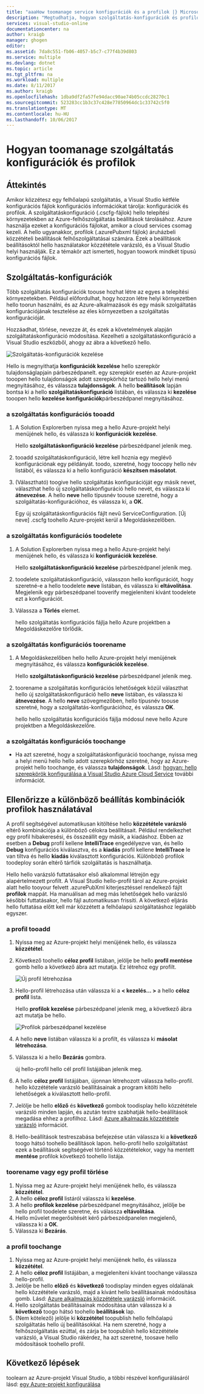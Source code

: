 ```yaml
---
title: "aaaHow toomanage service konfigurációk és a profilok |} Microsoft Docs"
description: "Megtudhatja, hogyan szolgáltatás-konfigurációk és profilok konfigurációs fájlokat toowork |} amely hello telepítési környezetekben a beállítások tárolásához, és a közzétételi beállítások felhőszolgáltatásai számára."
services: visual-studio-online
documentationcenter: na
author: kraigb
manager: ghogen
editor: 
ms.assetid: 7da8c551-fb06-4057-b5c7-c77f4b39d803
ms.service: multiple
ms.devlang: dotnet
ms.topic: article
ms.tgt_pltfrm: na
ms.workload: multiple
ms.date: 8/11/2017
ms.author: kraigb
ms.openlocfilehash: 1dba9df2fa57fe94dacc90ae74b05ccdc28270c1
ms.sourcegitcommit: 523283cc1b3c37c428e77850964dc1c33742c5f0
ms.translationtype: MT
ms.contentlocale: hu-HU
ms.lasthandoff: 10/06/2017
---
```

# <a name="how-toomanage-service-configurations-and-profiles"></a>Hogyan toomanage szolgáltatás konfigurációk és profilok
## <a name="overview"></a>Áttekintés
Amikor közzétesz egy felhőalapú szolgáltatás, a Visual Studio kétféle konfigurációs fájlok konfigurációs információkat tárolja: konfigurációk és profilok. A szolgáltatáskonfiguráció (.cscfg-fájlok) hello telepítési környezetekben az Azure-felhőszolgáltatás beállítások tárolásához. Azure használja ezeket a konfigurációs fájlokat, amikor a cloud services csomag kezeli. A hello ugyanakkor, profilok (.azurePubxml fájlok) áruházbeli közzétételi beállítások felhőszolgáltatásai számára. Ezek a beállítások beállításoktól hello használatakor közzététele varázsló, és a Visual Studio helyi használják. Ez a témakör azt ismerteti, hogyan toowork mindkét típusú konfigurációs fájlok.

## <a name="service-configurations"></a>Szolgáltatás-konfigurációk
Több szolgáltatás konfigurációk toouse hozhat létre az egyes a telepítési környezetekben. Például előfordulhat, hogy hozzon létre helyi környezetben hello toorun használni, és az Azure-alkalmazások és egy másik szolgáltatás konfigurációjának tesztelése az éles környezetben a szolgáltatás konfigurációját.

Hozzáadhat, törlése, nevezze át, és ezek a követelmények alapján szolgáltatáskonfiguráció módosítása. Kezelheti a szolgáltatáskonfiguráció a Visual Studio eszközből, ahogy az ábra a következő hello.

![Szolgáltatás-konfigurációk kezelése](./media/vs-azure-tools-service-configurations-and-profiles-how-to-manage/manage-service-config.png)

Hello is megnyithatja **konfigurációk kezelése** hello szerepkör tulajdonságlapjain párbeszédpanelt. egy szerepkör esetén az Azure-projekt tooopen hello tulajdonságok adott szerepkörhöz tartozó hello helyi menü megnyitásához, és válassza **tulajdonságok**. A hello **beállítások** lapján bontsa ki a hello **szolgáltatáskonfiguráció** listában, és válassza ki **kezelése** tooopen hello **kezelése konfigurációk**párbeszédpanel megnyitásához.

### <a name="tooadd-a-service-configuration"></a>a szolgáltatás konfigurációs tooadd
1. A Solution Explorerben nyissa meg a hello Azure-projekt helyi menüjének hello, és válassza ki **konfigurációk kezelése**.
   
    Hello **szolgáltatáskonfiguráció kezelése** párbeszédpanel jelenik meg.
2. tooadd szolgáltatáskonfiguráció, létre kell hoznia egy meglévő konfigurációnak egy példányát. toodo, szeretné, hogy toocopy hello név listából, és válassza ki a hello konfiguráció **készítsen másolatot**.
3. (Választható) toogive hello szolgáltatás konfigurációját egy másik nevet, választhat hello új szolgáltatáskonfiguráció hello nevét, és válassza ki **átnevezése**. A hello **neve** hello típusnév toouse szeretné, hogy a szolgáltatás-konfigurációhoz, és válassza ki, a **OK**.
   
    Egy új szolgáltatáskonfigurációs fájlt nevű ServiceConfiguration. [Új neve] .cscfg toohello Azure-projekt kerül a Megoldáskezelőben.

### <a name="toodelete-a-service-configuration"></a>a szolgáltatás konfigurációs toodelete
1. A Solution Explorerben nyissa meg a hello Azure-projekt helyi menüjének hello, és válassza ki **konfigurációk kezelése**.
   
    Hello **szolgáltatáskonfiguráció kezelése** párbeszédpanel jelenik meg.
2. toodelete szolgáltatáskonfiguráció, válasszon hello konfigurációt, hogy szeretné-e a hello toodelete **neve** listában, és válassza ki **eltávolítása**. Megjelenik egy párbeszédpanel tooverify megjeleníteni kívánt toodelete ezt a konfigurációt.
3. Válassza a **Törlés** elemet.
   
     hello szolgáltatás konfigurációs fájlja hello Azure projektben a Megoldáskezelőre törlődik.

### <a name="toorename-a-service-configuration"></a>a szolgáltatás konfigurációs toorename
1. A Megoldáskezelőben hello hello Azure-projekt helyi menüjének megnyitásához, és válassza **konfigurációk kezelése**.
   
    Hello **szolgáltatáskonfiguráció kezelése** párbeszédpanel jelenik meg.
2. toorename a szolgáltatás konfigurációs lehetőségek közül választhat hello új szolgáltatáskonfiguráció hello **neve** listában, és válassza ki **átnevezése**. A hello **neve** szövegmezőben, hello típusnév toouse szeretné, hogy a szolgáltatás-konfigurációhoz, és válassza **OK**.
   
    hello hello szolgáltatás konfigurációs fájlja módosul neve hello Azure projektben a Megoldáskezelőre.

### <a name="toochange-a-service-configuration"></a>a szolgáltatás konfigurációs toochange
* Ha azt szeretné, hogy a szolgáltatáskonfiguráció toochange, nyissa meg a helyi menü hello hello adott szerepkörhöz szeretné, hogy az Azure-projekt hello toochange, és válassza **tulajdonságok**. Lásd: [hogyan: hello szerepkörök konfigurálása a Visual Studio Azure Cloud Service](https://docs.microsoft.com/azure/vs-azure-tools-configure-roles-for-cloud-service) további információt.

## <a name="make-different-setting-combinations-by-using-profiles"></a>Ellenőrizze a különböző beállítás kombinációk profilok használatával
A profil segítségével automatikusan kitöltése hello **közzététele varázsló** eltérő kombinációja a különböző célokra beállításait. Például rendelkezhet egy profil hibakeresési, és összeállít egy másik, a kiadáshoz. Ebben az esetben a **Debug** profil kellene **IntelliTrace** engedélyezve van, és hello **Debug** konfigurációs kiválasztva, és a **kiadás** profil kellene **IntelliTrace** le van tiltva és hello **kiadás** kiválasztott konfigurációs. Különböző profilok toodeploy során eltérő tárfiók szolgáltatás is használhatja.

Hello hello varázsló futtatásakor első alkalommal létrejön egy alapértelmezett profilt. A Visual Studio hello-profil tárol az Azure-projekt alatt hello tooyour felvett .azurePubXml kiterjesztéssel rendelkező fájlt **profilok** mappát. Ha manuálisan ad meg más lehetőségek hello varázsló későbbi futtatásakor, hello fájl automatikusan frissíti. A következő eljárás hello futtatása előtt kell már közzétett a felhőalapú szolgáltatáshoz legalább egyszer.

### <a name="tooadd-a-profile"></a>a profil tooadd
1. Nyissa meg az Azure-projekt helyi menüjének hello, és válassza **közzététel**.
2. Következő toohello **céloz profil** listában, jelölje be hello **profil mentése** gomb hello a következő ábra azt mutatja. Ez létrehoz egy profilt.
   
    ![Új profil létrehozása](./media/vs-azure-tools-service-configurations-and-profiles-how-to-manage/create-new-profile.png)
3. Hello-profil létrehozása után válassza ki a **< kezelés... >** a hello **céloz profil** lista.
   
    Hello **profilok kezelése** párbeszédpanel jelenik meg, a következő ábra azt mutatja be hello.
   
    ![Profilok párbeszédpanel kezelése](./media/vs-azure-tools-service-configurations-and-profiles-how-to-manage/manage-profiles.png)
4. A hello **neve** listában válassza ki a profilt, és válassza ki **másolat létrehozása**.
5. Válassza ki a hello **Bezárás** gombra.
   
    új hello-profil hello cél profil listájában jelenik meg.
6. A hello **céloz profil** listájában, újonnan létrehozott válassza hello-profil. hello közzététele varázsló beállításainak a program kitölti hello lehetőségek a kiválasztott hello-profil.
7. Jelölje be hello **előző** és **következő** gombok toodisplay hello közzététele varázsló minden lapján, és azután testre szabhatják hello-beállítások megadása ehhez a profilhoz. Lásd: [Azure alkalmazás közzététele varázsló](http://go.microsoft.com/fwlink/p/?LinkID=623085) információt.
8. Hello-beállítások testreszabása befejezése után válassza ki a **következő** toogo hátsó toohello beállítások lapon. hello-profil hello szolgáltatást ezek a beállítások segítségével történő közzétételekor, vagy ha mentett **mentése** profilok következő toohello listája.

### <a name="toorename-or-delete-a-profile"></a>toorename vagy egy profil törlése
1. Nyissa meg az Azure-projekt helyi menüjének hello, és válassza **közzététel**.
2. A hello **céloz profil** listáról válassza ki **kezelése**.
3. A hello **profilok kezelése** párbeszédpanel megnyitásához, jelölje be hello profil toodelete szeretne, és válassza **eltávolítása**.
4. Hello művelet megerősítését kérő párbeszédpanelen megjelenő, válassza ki a **OK**.
5. Válassza ki **Bezárás**.

### <a name="toochange-a-profile"></a>a profil toochange
1. Nyissa meg az Azure-projekt helyi menüjének hello, és válassza **közzététel**.
2. A hello **céloz profil** listájában, a megjeleníteni kívánt toochange válassza hello-profil.
3. Jelölje be hello **előző** és **következő** toodisplay minden egyes oldalának hello közzététele varázsló, majd a kívánt hello beállításainak módosítása gomb. Lásd: [Azure alkalmazás közzététele varázsló](http://go.microsoft.com/fwlink/p/?LinkID=623085) információt.
4. Hello szolgáltatás beállításainak módosítása után válassza ki a **következő** toogo hátsó toohello **beállítások** lap.
5. (Nem kötelező) jelölje ki **közzététel** toopublish hello felhőalapú szolgáltatás hello új beállításokkal. Ha nem szeretné, hogy a felhőszolgáltatás ezúttal, és zárja be toopublish hello közzététele varázsló, a Visual Studio rákérdez, ha azt szeretné, toosave hello módosítások toohello profil.

## <a name="next-steps"></a>Következő lépések
toolearn az Azure-projekt Visual Studio, a többi részével konfigurálásáról lásd: [egy Azure-projekt konfigurálása](http://go.microsoft.com/fwlink/p/?LinkID=623075)

